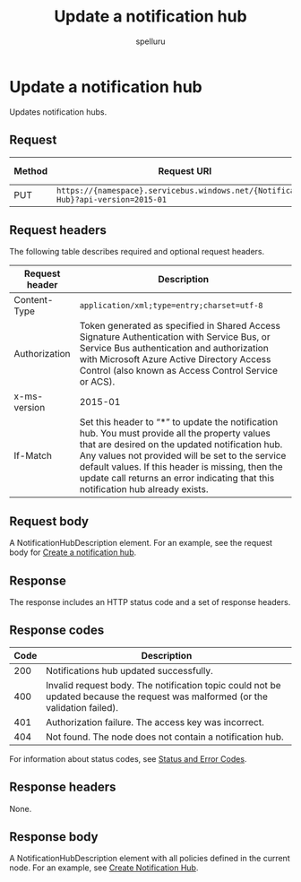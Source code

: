 ﻿---
title: "Update a notification hub"
ms.custom: ""
ms.date: 04/05/2019
ms.prod: "azure"
ms.reviewer: ""
ms.service: "notification-hubs"
ms.suite: ""
ms.tgt_pltfrm: ""
ms.topic: "reference"
author: "spelluru"
ms.author: "spelluru"
manager: "timlt"

---


# Update a notification hub
Updates notification hubs.

## Request

| Method | Request URI | HTTP version |
| ------ | ----------- | ------------ | 
| PUT | `https://{namespace}.servicebus.windows.net/{Notification Hub}?api-version=2015-01` | HTTP/1.1 |

## Request headers

The following table describes required and optional request headers.

| Request header | Description |
| -------------- | ----------- |
| Content-Type | `application/xml;type=entry;charset=utf-8` |
| Authorization | Token generated as specified in Shared Access Signature Authentication with Service Bus, or Service Bus authentication and authorization with Microsoft Azure Active Directory Access Control (also known as Access Control Service or ACS). |
| x-ms-version | 2015-01 |
| If-Match | Set this header to “*” to update the notification hub. You must provide all the property values that are desired on the updated notification hub. Any values not provided will be set to the service default values. If this header is missing, then the update call returns an error indicating that this notification hub already exists. |


## Request body
A NotificationHubDescription element. For an example, see the request body for [Create a notification hub](create-notification-hub.md).

## Response

The response includes an HTTP status code and a set of response headers.

## Response codes

| Code | Description |
| ---- | ----------- | 
| 200 | Notifications hub updated successfully. |
| 400 | Invalid request body. The notification topic could not be updated because the request was malformed (or the validation failed). |
| 401 | Authorization failure. The access key was incorrect. |
| 404 | Not found. The node does not contain a notification hub. |

For information about status codes, see [Status and Error Codes](/rest/api/storageservices/Common-REST-API-Error-Codes).

## Response headers

None.

## Response body

A NotificationHubDescription element with all policies defined in the current node. For an example, see [Create Notification Hub](create-notification-hub.md).

